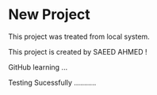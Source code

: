 # New Project

This project was treated from local system.

This project is created by SAEED AHMED !

GitHub learning ...

Testing Sucessfully ...........